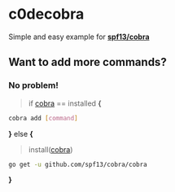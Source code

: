 # c0decobra
Simple and easy example for **[spf13/cobra](https://github.com/spf13/cobra/)**</br>

## Want to add more commands?
### No problem!

> if [cobra](https://github.com/spf13/cobra/) == installed **{** 
```bash
cobra add [command]
```
**}** else **{**
> install([cobra](https://github.com/spf13/cobra/))
```bash
go get -u github.com/spf13/cobra/cobra
```
**}**

